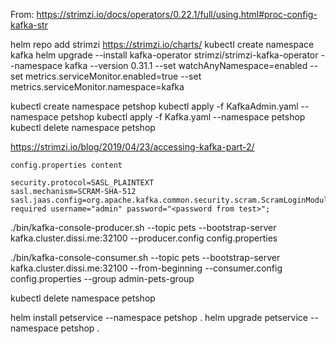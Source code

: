 From:
https://strimzi.io/docs/operators/0.22.1/full/using.html#proc-config-kafka-str

helm repo add strimzi https://strimzi.io/charts/
kubectl create namespace kafka
helm upgrade --install kafka-operator strimzi/strimzi-kafka-operator --namespace kafka --version 0.31.1 --set watchAnyNamespace=enabled --set metrics.serviceMonitor.enabled=true --set metrics.serviceMonitor.namespace=kafka

kubectl create namespace petshop
kubectl apply -f KafkaAdmin.yaml --namespace petshop
kubectl apply -f Kafka.yaml --namespace petshop
kubectl delete namespace petshop


https://strimzi.io/blog/2019/04/23/accessing-kafka-part-2/

`config.properties content`

```properties
security.protocol=SASL_PLAINTEXT
sasl.mechanism=SCRAM-SHA-512
sasl.jaas.config=org.apache.kafka.common.security.scram.ScramLoginModule required username="admin" password="<password from test>";
```

./bin/kafka-console-producer.sh --topic pets --bootstrap-server kafka.cluster.dissi.me:32100 --producer.config config.properties

./bin/kafka-console-consumer.sh --topic pets --bootstrap-server kafka.cluster.dissi.me:32100 --from-beginning --consumer.config config.properties --group admin-pets-group

kubectl delete namespace petshop

helm install petservice --namespace petshop .
helm upgrade petservice --namespace petshop .
